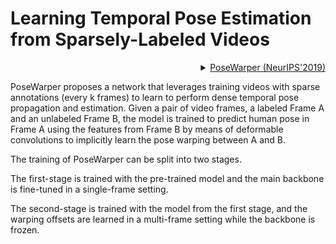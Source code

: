 # Learning Temporal Pose Estimation from Sparsely-Labeled Videos

<!-- [ALGORITHM] -->

<details>
<summary align="right"><a href="https://arxiv.org/abs/1906.04016">PoseWarper (NeurIPS'2019)</a></summary>

```bibtex
@inproceedings{NIPS2019_gberta,
title = {Learning Temporal Pose Estimation from Sparsely Labeled Videos},
author = {Bertasius, Gedas and Feichtenhofer, Christoph, and Tran, Du and Shi, Jianbo, and Torresani, Lorenzo},
booktitle = {Advances in Neural Information Processing Systems 33},
year = {2019},
}
```

</details>

PoseWarper proposes a network that leverages training videos with sparse annotations (every k frames) to learn to perform dense temporal pose propagation and estimation. Given a pair of video frames, a labeled Frame A and an unlabeled Frame B, the model is trained to predict human pose in Frame A using the features from Frame B by means of deformable convolutions to implicitly learn the pose warping between A and B.

The training of PoseWarper can be split into two stages.

The first-stage is trained with the pre-trained model and the main backbone is fine-tuned in a single-frame setting.

The second-stage is trained with the model from the first stage, and the warping offsets are learned in a multi-frame setting while the backbone is frozen.
